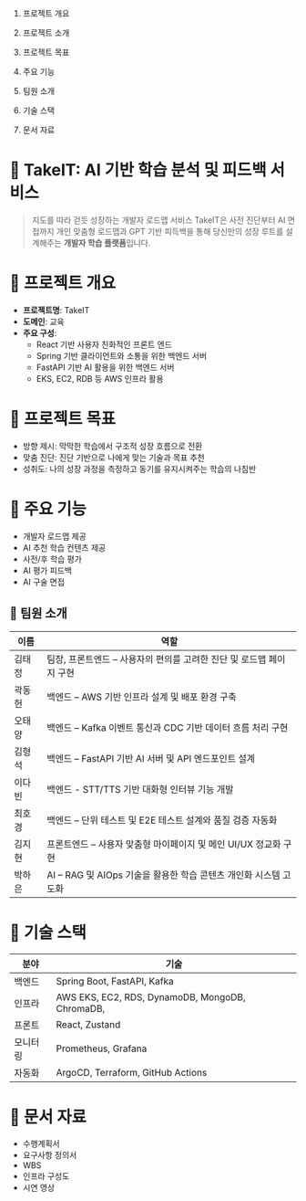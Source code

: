 1. 프로젝트 개요

2. 프로젝트 소개

3. 프로젝트 목표

4. 주요 기능

5. 팀원 소개

6. 기술 스택

7. 문서 자료

# 🧠 TakeIT: AI 기반 학습 분석 및 피드백 서비스

> 지도를 따라 걷듯 성장하는 개발자 로드맵 서비스
> TakeIT은 사전 진단부터 AI 면접까지 개인 맞춤형 로드맵과 GPT 기반 피득백을 통해 당신만의 성장 루트를 설계해주는 **개발자 학습 플랫폼**입니다.

# 📌 프로젝트 개요
- **프로젝트명**: TakeIT
- **도메인**: 교육
- **주요 구성**:
  - React 기반 사용자 친화적인 프론트 엔드
  - Spring 기반 클라이언트와 소통을 위한 백엔드 서버
  - FastAPI 기반 AI 활용을 위한 백엔드 서버
  - EKS, EC2, RDB 등 AWS 인프라 활용
 
# 🎯 프로젝트 목표
- 방향 제시: 막막한 학습에서 구조적 성장 흐름으로 전환
- 맞춤 진단: 진단 기반으로 나에게 맞는 기술과 목표 추천
- 성취도: 나의 성장 과정을 측정하고 동기를 유지시켜주는 학습의 나침반

# 🔧 주요 기능
- 개발자 로드맵 제공
- AI 추천 학습 컨텐츠 제공
- 사전/후 학습 평가
- AI 평가 피드백
- AI 구술 면접

## 👥 팀원 소개

| 이름 | 역할 |
|------|------|
| 김태정 | 팀장, 프론트엔드 – 사용자의 편의를 고려한 진단 및 로드맵 페이지 구현 |
| 곽동헌 | 백엔드 – AWS 기반 인프라 설계 및 배포 환경 구축 |
| 오태양 | 백엔드 – Kafka 이벤트 통신과 CDC 기반 데이터 흐름 처리 구현 |
| 김형석 | 백엔드 – FastAPI 기반 AI 서버 및 API 엔드포인트 설계 |
| 이다빈 | 백엔드 -  STT/TTS 기반 대화형 인터뷰 기능 개발 |
| 최호경 | 백엔드 – 단위 테스트 및 E2E 테스트 설계와 품질 검증 자동화 |
| 김지현 | 프론트엔드 – 사용자 맞춤형 마이페이지 및 메인 UI/UX 정교화 구현 |
| 박하은 | AI – RAG 및 AIOps 기술을 활용한 학습 콘텐츠 개인화 시스템 고도화 |

# 🧱 기술 스택
| 분야 | 기술 |
|------|------|
| 백엔드 | Spring Boot, FastAPI, Kafka |
| 인프라 | AWS EKS, EC2, RDS, DynamoDB, MongoDB, ChromaDB, |
| 프론트 | React, Zustand |
| 모니터링 | Prometheus, Grafana |
| 자동화 | ArgoCD, Terraform, GitHub Actions |

# 📄 문서 자료
- 수행계획서
- 요구사항 정의서
- WBS
- 인프라 구성도
- 시연 영상
